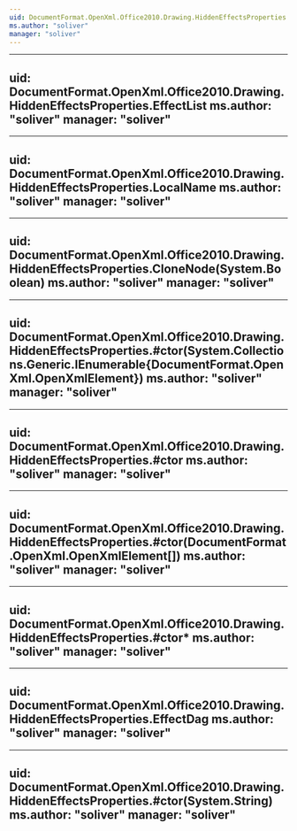 ```yaml
---
uid: DocumentFormat.OpenXml.Office2010.Drawing.HiddenEffectsProperties
ms.author: "soliver"
manager: "soliver"
---
```


---
uid: DocumentFormat.OpenXml.Office2010.Drawing.HiddenEffectsProperties.EffectList
ms.author: "soliver"
manager: "soliver"
---

---
uid: DocumentFormat.OpenXml.Office2010.Drawing.HiddenEffectsProperties.LocalName
ms.author: "soliver"
manager: "soliver"
---

---
uid: DocumentFormat.OpenXml.Office2010.Drawing.HiddenEffectsProperties.CloneNode(System.Boolean)
ms.author: "soliver"
manager: "soliver"
---

---
uid: DocumentFormat.OpenXml.Office2010.Drawing.HiddenEffectsProperties.#ctor(System.Collections.Generic.IEnumerable{DocumentFormat.OpenXml.OpenXmlElement})
ms.author: "soliver"
manager: "soliver"
---

---
uid: DocumentFormat.OpenXml.Office2010.Drawing.HiddenEffectsProperties.#ctor
ms.author: "soliver"
manager: "soliver"
---

---
uid: DocumentFormat.OpenXml.Office2010.Drawing.HiddenEffectsProperties.#ctor(DocumentFormat.OpenXml.OpenXmlElement[])
ms.author: "soliver"
manager: "soliver"
---

---
uid: DocumentFormat.OpenXml.Office2010.Drawing.HiddenEffectsProperties.#ctor*
ms.author: "soliver"
manager: "soliver"
---

---
uid: DocumentFormat.OpenXml.Office2010.Drawing.HiddenEffectsProperties.EffectDag
ms.author: "soliver"
manager: "soliver"
---

---
uid: DocumentFormat.OpenXml.Office2010.Drawing.HiddenEffectsProperties.#ctor(System.String)
ms.author: "soliver"
manager: "soliver"
---
